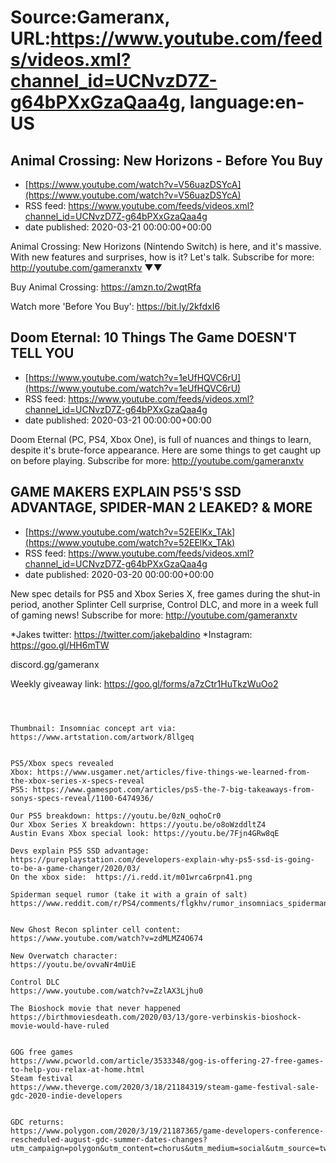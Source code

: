 # Source:Gameranx, URL:https://www.youtube.com/feeds/videos.xml?channel_id=UCNvzD7Z-g64bPXxGzaQaa4g, language:en-US

## Animal Crossing: New Horizons - Before You Buy
 - [https://www.youtube.com/watch?v=V56uazDSYcA](https://www.youtube.com/watch?v=V56uazDSYcA)
 - RSS feed: https://www.youtube.com/feeds/videos.xml?channel_id=UCNvzD7Z-g64bPXxGzaQaa4g
 - date published: 2020-03-21 00:00:00+00:00

Animal Crossing: New Horizons (Nintendo Switch) is here, and it's massive. With new features and surprises, how is it? Let's talk.
Subscribe for more: http://youtube.com/gameranxtv ▼▼


Buy Animal Crossing: https://amzn.to/2wqtRfa



Watch more 'Before You Buy': https://bit.ly/2kfdxI6

## Doom Eternal: 10 Things The Game DOESN'T TELL YOU
 - [https://www.youtube.com/watch?v=1eUfHQVC6rU](https://www.youtube.com/watch?v=1eUfHQVC6rU)
 - RSS feed: https://www.youtube.com/feeds/videos.xml?channel_id=UCNvzD7Z-g64bPXxGzaQaa4g
 - date published: 2020-03-21 00:00:00+00:00

Doom Eternal (PC, PS4, Xbox One), is full of nuances and things to learn, despite it's brute-force appearance. Here are some things to get caught up on before playing.
Subscribe for more: http://youtube.com/gameranxtv

## GAME MAKERS EXPLAIN PS5'S SSD ADVANTAGE, SPIDER-MAN 2 LEAKED? & MORE
 - [https://www.youtube.com/watch?v=52EElKx_TAk](https://www.youtube.com/watch?v=52EElKx_TAk)
 - RSS feed: https://www.youtube.com/feeds/videos.xml?channel_id=UCNvzD7Z-g64bPXxGzaQaa4g
 - date published: 2020-03-20 00:00:00+00:00

New spec details for PS5 and Xbox Series X, free games during the shut-in period, another Splinter Cell surprise, Control DLC, and more in a week full of gaming news!
Subscribe for more: http://youtube.com/gameranxtv 

*Jakes twitter: https://twitter.com/jakebaldino 
*Instagram: https://goo.gl/HH6mTW 

 discord.gg/gameranx 

 Weekly giveaway link: https://goo.gl/forms/a7zCtr1HuTkzWuOo2 



 ~~~~STORIES~~~~



Thumbnail: Insomniac concept art via:
https://www.artstation.com/artwork/8llgeq


PS5/Xbox specs revealed
Xbox: https://www.usgamer.net/articles/five-things-we-learned-from-the-xbox-series-x-specs-reveal
PS5: https://www.gamespot.com/articles/ps5-the-7-big-takeaways-from-sonys-specs-reveal/1100-6474936/

Our PS5 breakdown: https://youtu.be/0zN_oqhoCr0
Our Xbox Series X breakdown: https://youtu.be/o8oWzddltZ4
Austin Evans Xbox special look: https://youtu.be/7Fjn4GRw8qE

Devs explain PS5 SSD advantage:
https://pureplaystation.com/developers-explain-why-ps5-ssd-is-going-to-be-a-game-changer/2020/03/
On the xbox side:  https://i.redd.it/m01wrca6rpn41.png

Spiderman sequel rumor (take it with a grain of salt)
https://www.reddit.com/r/PS4/comments/flgkhv/rumor_insomniacs_spiderman_sequel_will_feature/


New Ghost Recon splinter cell content:
https://www.youtube.com/watch?v=zdMLMZ4O674

New Overwatch character:
https://youtu.be/ovvaNr4mUiE

Control DLC
https://www.youtube.com/watch?v=ZzlAX3Ljhu0

The Bioshock movie that never happened
https://birthmoviesdeath.com/2020/03/13/gore-verbinskis-bioshock-movie-would-have-ruled


GOG free games
https://www.pcworld.com/article/3533348/gog-is-offering-27-free-games-to-help-you-relax-at-home.html
Steam festival
https://www.theverge.com/2020/3/18/21184319/steam-game-festival-sale-gdc-2020-indie-developers


GDC returns:
https://www.polygon.com/2020/3/19/21187365/game-developers-conference-rescheduled-august-gdc-summer-dates-changes?utm_campaign=polygon&utm_content=chorus&utm_medium=social&utm_source=twitter

